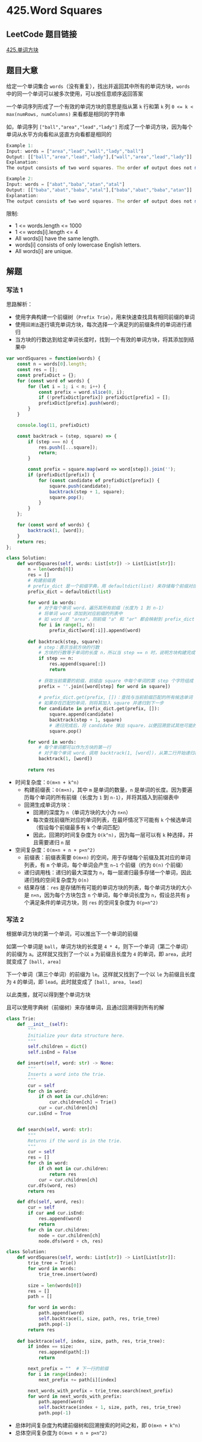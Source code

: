 # 425.Word Squares

## LeetCode 题目链接

[425.单词方块](https://leetcode.cn/problems/word-squares/)

## 题目大意

给定一个单词集合 `words`（没有重复），找出并返回其中所有的单词方块，`words` 中的同一个单词可以被多次使用，可以按任意顺序返回答案

一个单词序列形成了一个有效的单词方块的意思是指从第 `k` 行和第 `k` 列 `0 <= k < max(numRows, numColumns)` 来看都是相同的字符串

如，单词序列 `["ball","area","lead","lady"]` 形成了一个单词方块，因为每个单词从水平方向看和从竖直方向看都是相同的

```js
Example 1:
Input: words = ["area","lead","wall","lady","ball"]
Output: [["ball","area","lead","lady"],["wall","area","lead","lady"]]
Explanation:
The output consists of two word squares. The order of output does not matter (just the order of words in each word square matters).

Example 2:
Input: words = ["abat","baba","atan","atal"]
Output: [["baba","abat","baba","atal"],["baba","abat","baba","atan"]]
Explanation:
The output consists of two word squares. The order of output does not matter (just the order of words in each word square matters).
```

限制:
- 1 <= words.length <= 1000
- 1 <= words[i].length <= 4
- All words[i] have the same length.
- words[i] consists of only lowercase English letters.
- All words[i] are unique.

## 解题

### 写法 1

思路解析：
- 使用字典构建一个前缀树（`Prefix Trie`），用来快速查找具有相同前缀的单词
- 使用`回溯法`逐行填充单词方块，每次选择一个满足列的前缀条件的单词进行递归
- 当方块的行数达到给定单词长度时，找到一个有效的单词方块，将其添加到结果中

```js
var wordSquares = function(words) {
    const n = words[0].length;
    const res = [];
    const prefixDict = {};
    for (const word of words) {
        for (let i = 1; i < n; i++) {
            const prefix = word.slice(0, i);
            if (!prefixDict[prefix]) prefixDict[prefix] = [];
            prefixDict[prefix].push(word);
        }   
    }

    console.log(11, prefixDict)

    const backtrack = (step, square) => {
        if (step === n) {
            res.push([...square]);
            return;
        }

        const prefix = square.map(word => word[step]).join('');
        if (prefixDict[prefix]) {
            for (const candidate of prefixDict[prefix]) {
                square.push(candidate);
                backtrack(step + 1, square);
                square.pop();
            }
        }
    };

    for (const word of words) {
        backtrack(1, [word]);
    }
    return res;
};
```
```python
class Solution:
    def wordSquares(self, words: List[str]) -> List[List[str]]:
        n = len(words[0])
        res = []
        # 构建前缀表
        # prefix_dict 是一个前缀字典，用 defaultdict(list) 来存储每个前缀对应的单词列表
        prefix_dict = defaultdict(list)

        for word in words:
            # 对于每个单词 word，遍历其所有前缀（长度为 1 到 n-1）
            # 将单词 word 添加到对应前缀的列表中
            # 如 word 是 "area"，则前缀 "a" 和 "ar" 都会映射到 prefix_dict 中，以便后续能快速查找到包含这些前缀的单词
            for i in range(1, n):
                prefix_dict[word[:i]].append(word)
        
        def backtrack(step, square):
            # step：表示当前方块的行数
            # 方块的行数等于单词的长度 n，所以当 step == n 时，说明方块构建完成，将其添加到结果 res 中
            if step == n:
                res.append(square[:])
                return
            
            # 获取当前需要的前缀，前缀由 square 中每个单词的第 step 个字符组成
            prefix = ''.join([word[step] for word in square])
 
            # prefix_dict.get(prefix, [])：查找与当前前缀匹配的所有候选单词
            # 如果存在匹配的单词，则将其加入 square 并递归到下一步
            for candidate in prefix_dict.get(prefix, []):
                square.append(candidate)
                backtrack(step + 1, square)
                # 递归完成后，将 candidate 弹出 square，以便回溯尝试其他可能的组合
                square.pop()

        for word in words:
            # 每个单词都可以作为方块的第一行
            # 对于每个单词 word，调用 backtrack(1, [word])，从第二行开始递归构造方块
            backtrack(1, [word])
            
        return res
```

- 时间复杂度：`O(m×n + k^n)`
  - 构建前缀表：`O(m×n)`，其中 `m` 是单词的数量，`n` 是单词的长度。因为要遍历每个单词的所有前缀（长度为 `1` 到 `n-1`），并将其插入到前缀表中
  - 回溯生成单词方块：
    - 回溯的深度为 `n`（单词方块的大小为 `n×n`）
    - 每次查找前缀所对应的单词列表，在最坏情况下可能有 `k` 个候选单词（假设每个前缀最多有 `k` 个单词匹配）
    - 因此，回溯的时间复杂度为 `O(k^n)`，因为每一层可以有 `k` 种选择，并且需要递归 `n` 层
- 空间复杂度：`O(m×n + n + p×n^2)`
  - 前缀表：前缀表需要 `O(m×n)` 的空间，用于存储每个前缀及其对应的单词列表，有 `m` 个单词，每个单词会产生 `n−1` 个前缀（约为 `O(n)` 个前缀）
  - 递归调用栈：递归的最大深度为 `n`，每一层递归最多存储一个单词，因此递归栈的空间复杂度为 `O(n)`
  - 结果存储：`res` 是存储所有可能的单词方块的列表，每个单词方块的大小是 `n×n`，因为每个方块包含 `n` 个单词，每个单词长度为 `n`，假设总共有 `p` 个满足条件的单词方块，则 `res` 的空间复杂度为 `O(p×n^2)`

### 写法 2

根据单词方块的第一个单词，可以推出下一个单词的前缀

如第一个单词是 `ball`，单词方块的长度是 `4 * 4`，则下一个单词（第二个单词）的前缀为 `a`。这样就又找到了一个以 `a` 为前缀且长度为 `4` 的单词，即 `area`，此时就变成了 `[ball, area]`

下一个单词（第三个单词）的前缀为 `le`。这样就又找到了一个以 `le` 为前缀且长度为 `4` 的单词，即 `lead`。此时就变成了 `[ball, area, lead]`

以此类推，就可以得到整个单词方块

且可以使用字典树（前缀树）来存储单词，且通过回溯得到所有的解

```python
class Trie:
    def __init__(self):
        """
        Initialize your data structure here.
        """
        self.children = dict()
        self.isEnd = False

    def insert(self, word: str) -> None:
        """
        Inserts a word into the trie.
        """
        cur = self
        for ch in word:
            if ch not in cur.children:
                cur.children[ch] = Trie()
            cur = cur.children[ch]
        cur.isEnd = True


    def search(self, word: str):
        """
        Returns if the word is in the trie.
        """
        cur = self
        res = []
        for ch in word:
            if ch not in cur.children:
                return res
            cur = cur.children[ch]
        cur.dfs(word, res)
        return res

    def dfs(self, word, res):
        cur = self
        if cur and cur.isEnd:
            res.append(word)
            return
        for ch in cur.children:
            node = cur.children[ch]
            node.dfs(word + ch, res)

class Solution:
    def wordSquares(self, words: List[str]) -> List[List[str]]:
        trie_tree = Trie()
        for word in words:
            trie_tree.insert(word)
        
        size = len(words[0])
        res = []
        path = []

        for word in words:
            path.append(word)
            self.backtrace(1, size, path, res, trie_tree)
            path.pop(-1)
        return res
    
    def backtrace(self, index, size, path, res, trie_tree):
        if index == size:
            res.append(path[:])
            return

        next_prefix = ""  # 下一行的前缀
        for i in range(index):
            next_prefix += path[i][index]

        next_words_with_prefix = trie_tree.search(next_prefix)
        for word in next_words_with_prefix:
            path.append(word)
            self.backtrace(index + 1, size, path, res, trie_tree)
            path.pop(-1)
```

- 总体时间复杂度为构建前缀树和回溯搜索的时间之和，即 `O(m×n + k^n)`
- 总体空间复杂度为 `O(m×n + n + p×n^2)`